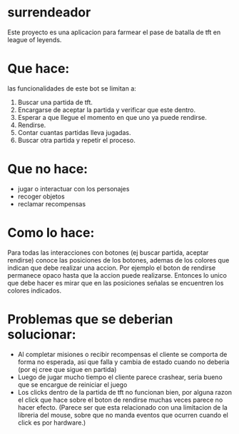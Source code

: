 # surrendeador
Este proyecto es una aplicacion para farmear el pase de batalla de tft en league of leyends.
# Que hace:
las funcionalidades de este bot se limitan a:
1) Buscar una partida de tft.
2) Encargarse de aceptar la partida y verificar que este dentro.
3) Esperar a que llegue el momento en que uno ya puede rendirse.
4) Rendirse.
5) Contar cuantas partidas lleva jugadas.
6) Buscar otra partida y repetir el proceso.

# Que no hace:
 - jugar o interactuar con los personajes
 - recoger objetos
 - reclamar recompensas

 # Como lo hace:
 Para todas las interacciones con botones (ej buscar partida, aceptar rendirse) conoce las posiciones de los botones, ademas de los colores que indican que debe realizar una accion. Por ejemplo el boton de rendirse permanece opaco hasta que la accion puede realizarse.
 Entonces lo unico que debe hacer es mirar que en las posiciones señalas se encuentren los colores indicados.

 # Problemas que se deberian solucionar:
 - Al completar misiones o recibir recompensas el cliente se comporta de forma no esperada, asi que falla y cambia de estado cuando no deberia (por ej cree que sigue en partida)
 - Luego de jugar mucho tiempo el cliente parece crashear, seria bueno que se encargue de reiniciar el juego
 - Los clicks dentro de la partida de tft no funcionan bien, por alguna razon el click que hace sobre el boton de rendirse muchas veces parece no hacer efecto. (Parece ser que esta relacionado con una limitacion de la libreria del mouse, sobre que no manda eventos que ocurren cuando el click es por hardware.)
